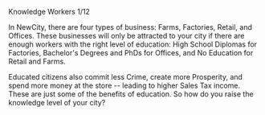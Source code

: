 Knowledge Workers 1/12

In NewCity, there are four types of business: Farms, Factories, Retail, and Offices. These businesses will only be attracted to your city if there are enough workers with the right level of education: High School Diplomas for Factories, Bachelor's Degrees and PhDs for Offices, and No Education for Retail and Farms.

Educated citizens also commit less Crime, create more Prosperity, and spend more money at the store -- leading to higher Sales Tax income. These are just some of the benefits of education. So how do you raise the knowledge level of your city?

